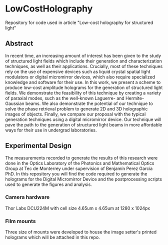 # LowCostHolography
Repository for code used in article "Low-cost holography for structured light"

## Abstract
In recent time, an increasing amount of interest has been given to the study of structured light fields which include their generation and characterization techniques, as well as their applications. Crucially, most of these techniques rely on the use of expensive devices such as liquid crystal spatial light modulators or digital micromirror devices, which also require specialized knowledge and software for their use. In this work, we present a scheme to produce low-cost amplitude holograms for the generation of structured light fields. We demonstrate the feasibility of this technique by creating a variety of paraxial modes, such as the well-known Laguerre- and Hermite-Gaussian beams. We also demonstrate the potential of our technique to solve the phase retrieval problem to generate 2D and 3D holographic images of objects. Finally, we compare our proposal with the typical generation techniques using a digital micromirror device. Our technique will pave the path to the generation of structured light beams in more affordable ways for their use in undergrad laboratories.

## Experimental Design
The measurements recorded to generate the results of this research were done in the Optics Laboratory of the Photonics and Mathematical Optics Group at Tec de Monterrey under supervision of Benjamín Perez García PhD. In this repository you will find the code required to generate the holograms for the Digital Micromirror Device and the postprocessing scripts used to generate the figures and analysis. 

### Camera hardware
Thor Labs DCU224M with cell size 4.65um x 4.65um at 1280 x 1024px

### Film mounts
Three size of mounts were developed to house the image setter's printed holograms which will be attached in this repo.
